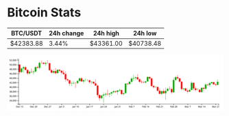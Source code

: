 # Bitcoin Stats

BTC/USDT|24h change|24h high|24h low|
|---|---|---|---|
|$42383.88|3.44%|$43361.00|$40738.48|

<img src="./chart.svg">
